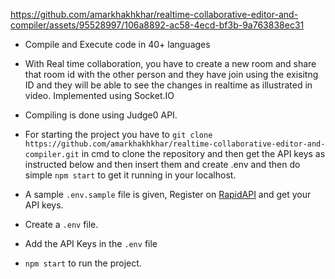 


https://github.com/amarkhakhkhar/realtime-collaborative-editor-and-compiler/assets/95528997/106a8892-ac58-4ecd-bf3b-9a763838ec31


- Compile and Execute code in 40+ languages
- With Real time collaboration, you have to create a new room and share that room id with the other person and they have join using the exisitng ID and they will be able to see the changes in realtime as illustrated in video. Implemented using Socket.IO
- Compiling is done using Judge0 API.



- For starting the project you have to `git clone https://github.com/amarkhakhkhar/realtime-collaborative-editor-and-compiler.git` in cmd to clone the repository and then get the API keys as instructed below and then insert them and create .env and then do simple `npm start` to get it running in your localhost.
- A sample `.env.sample` file is given, Register on <a href="https://rapidapi.com/judge0-official/api/judge0-ce/pricing" target="__blank">RapidAPI</a> and get your API keys.
- Create a `.env` file.
- Add the API Keys in the `.env` file
- `npm start` to run the project.
